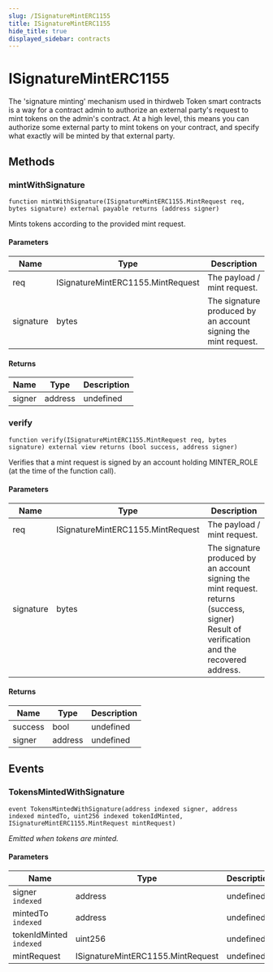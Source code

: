```yaml
---
slug: /ISignatureMintERC1155
title: ISignatureMintERC1155
hide_title: true
displayed_sidebar: contracts
---
```


# ISignatureMintERC1155

The &#39;signature minting&#39; mechanism used in thirdweb Token smart contracts is a way for a contract admin to authorize an external party&#39;s request to mint tokens on the admin&#39;s contract. At a high level, this means you can authorize some external party to mint tokens on your contract, and specify what exactly will be minted by that external party.

## Methods

### mintWithSignature

```solidity
function mintWithSignature(ISignatureMintERC1155.MintRequest req, bytes signature) external payable returns (address signer)
```

Mints tokens according to the provided mint request.

#### Parameters

| Name      | Type                              | Description                                                    |
| --------- | --------------------------------- | -------------------------------------------------------------- |
| req       | ISignatureMintERC1155.MintRequest | The payload / mint request.                                    |
| signature | bytes                             | The signature produced by an account signing the mint request. |

#### Returns

| Name   | Type    | Description |
| ------ | ------- | ----------- |
| signer | address | undefined   |

### verify

```solidity
function verify(ISignatureMintERC1155.MintRequest req, bytes signature) external view returns (bool success, address signer)
```

Verifies that a mint request is signed by an account holding MINTER_ROLE (at the time of the function call).

#### Parameters

| Name      | Type                              | Description                                                                                                                                |
| --------- | --------------------------------- | ------------------------------------------------------------------------------------------------------------------------------------------ |
| req       | ISignatureMintERC1155.MintRequest | The payload / mint request.                                                                                                                |
| signature | bytes                             | The signature produced by an account signing the mint request. returns (success, signer) Result of verification and the recovered address. |

#### Returns

| Name    | Type    | Description |
| ------- | ------- | ----------- |
| success | bool    | undefined   |
| signer  | address | undefined   |

## Events

### TokensMintedWithSignature

```solidity
event TokensMintedWithSignature(address indexed signer, address indexed mintedTo, uint256 indexed tokenIdMinted, ISignatureMintERC1155.MintRequest mintRequest)
```

_Emitted when tokens are minted._

#### Parameters

| Name                    | Type                              | Description |
| ----------------------- | --------------------------------- | ----------- |
| signer `indexed`        | address                           | undefined   |
| mintedTo `indexed`      | address                           | undefined   |
| tokenIdMinted `indexed` | uint256                           | undefined   |
| mintRequest             | ISignatureMintERC1155.MintRequest | undefined   |
